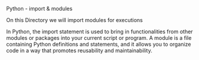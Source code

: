 Python - import & modules

On this Directory we will import modules for executions

In Python, the import statement is used to bring in functionalities from other modules or packages into your current script or program.
A module is a file containing Python definitions and statements, and it allows you to organize code in a way that promotes reusability and maintainability.
